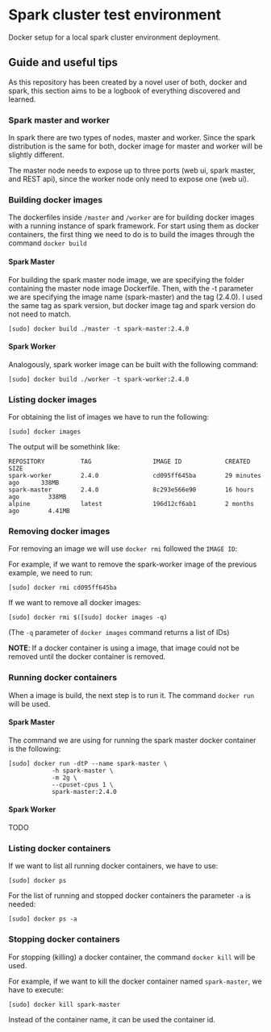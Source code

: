 # Spark cluster test environment

Docker setup for a local spark cluster environment deployment.

## Guide and useful tips

As this repository has been created by a novel user of both, docker and spark, this section aims to be a logbook of everything discovered and learned.

### Spark master and worker

In spark there are two types of nodes, master and worker. Since the spark distribution is the same for both, docker image for master and worker will be slightly different.

The master node needs to expose up to three ports (web ui, spark master, and REST api), since the worker node only need to expose one (web ui).

### Building docker images

The dockerfiles inside `/master` and `/worker` are for building docker images with a running instance of spark framework. For start using them as docker containers, the first thing we need to do is to build the images through the command `docker build`

#### Spark Master

For building the spark master node image, we are specifying the folder containing the master node image Dockerfile. Then, with the -t parameter we are specifying the image name (spark-master) and the tag (2.4.0). I used the same tag as spark version, but docker image tag and spark version do not need to match.

```shell
[sudo] docker build ./master -t spark-master:2.4.0
```

#### Spark Worker

Analogously, spark worker image can be built with the following command:

``` shell
[sudo] docker build ./worker -t spark-worker:2.4.0
```

### Listing docker images

For obtaining the list of images we have to run the following:

```shell
[sudo] docker images
```

The output will be somethink like:

```
REPOSITORY          TAG                 IMAGE ID            CREATED             SIZE
spark-worker        2.4.0               cd095ff645ba        29 minutes ago      338MB
spark-master        2.4.0               8c293e566e90        16 hours ago        338MB
alpine              latest              196d12cf6ab1        2 months ago        4.41MB
```

### Removing docker images

For removing an image we will use `docker rmi` followed the `IMAGE ID`:

For example, if we want to remove the spark-worker image of the previous example, we need to run:

```shell
[sudo] docker rmi cd095ff645ba
```

If we want to remove all docker images:

```shell
[sudo] docker rmi $([sudo] docker images -q)
```

(The `-q` parameter of `docker images` command returns a list of IDs)

**NOTE**: If a docker container is using a image, that image could not be removed until the docker container is removed.

### Running docker containers

When a image is build, the next step is to run it. The command `docker run` will be used.

#### Spark Master

The command we are using for running the spark master docker container is the following:

``` shell
[sudo] docker run -dtP --name spark-master \ 
			-h spark-master \
			-m 2g \
			--cpuset-cpus 1 \
			spark-master:2.4.0
```

#### Spark Worker

TODO

### Listing docker containers

If we want to list all running docker containers, we have to use:

``` shell
[sudo] docker ps
```

For the list of running and stopped docker containers the parameter `-a` is needed:

``` shell
[sudo] docker ps -a
```

### Stopping docker containers

For stopping (killing) a docker container, the command `docker kill` will be used.

For example, if we want to kill the docker container named `spark-master`, we have to execute:

``` shell
[sudo] docker kill spark-master
```

Instead of the container name, it can be used the container id.


